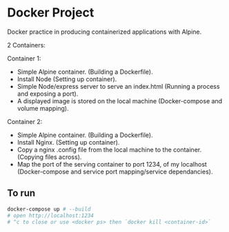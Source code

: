 # Docker Project

Docker practice in producing containerized applications with Alpine.

2 Containers:

Container 1:
- Simple Alpine container. (Building a Dockerfile).
- Install Node (Setting up container).
- Simple Node/express server to serve an index.html (Running a process and exposing a port).
- A displayed image is stored on the local machine (Docker-compose and volume mapping).

Container 2:
- Simple Alpine container. (Building a Dockerfile).
- Install Nginx. (Setting up container).
- Copy a nginx .config file from the local machine to the container. (Copying files across).
- Map the port of the serving container to port 1234, of my localhost (Docker-compose and service port mapping/service dependancies).

## To run

```bash
docker-compose up # --build
# open http://localhost:1234
# ^c to close or use <docker ps> then `docker kill <container-id>`
```

